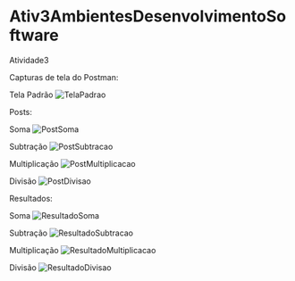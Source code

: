 # Ativ3AmbientesDesenvolvimentoSoftware
Atividade3


Capturas de tela do Postman:

Tela Padrão
![TelaPadrao](https://user-images.githubusercontent.com/105870654/204939749-778693a4-6cc9-4d69-8a5a-7d47418d3e42.png)


Posts:


Soma
![PostSoma](https://user-images.githubusercontent.com/105870654/204939805-6443684a-935a-4501-8309-3959b32ac0a5.png)


Subtração
![PostSubtracao](https://user-images.githubusercontent.com/105870654/204939824-ae2756e6-d3b8-4601-aaf3-9f822c00658f.png)


Multiplicação
![PostMultiplicacao](https://user-images.githubusercontent.com/105870654/204939860-a233bdef-9f7b-496c-9bd8-5b7429fe94a1.png)


Divisão
![PostDivisao](https://user-images.githubusercontent.com/105870654/204939885-8933aae3-a582-429c-a087-0b524571c48f.png)



Resultados:


Soma
![ResultadoSoma](https://user-images.githubusercontent.com/105870654/204939941-27893df3-f082-46de-8e60-5d5dffabba43.png)

Subtração
![ResultadoSubtracao](https://user-images.githubusercontent.com/105870654/204939953-dbab71d6-e4cd-45b2-b456-c98f3fb25ea3.png)

Multiplicação
![ResultadoMultiplicacao](https://user-images.githubusercontent.com/105870654/204939969-e8a4e280-3540-4150-b73e-8761fc8c2bc9.png)

Divisão
![ResultadoDivisao](https://user-images.githubusercontent.com/105870654/204939985-c5df2ada-7ba4-4eb2-820c-fb3ba6e9b9f0.png)
